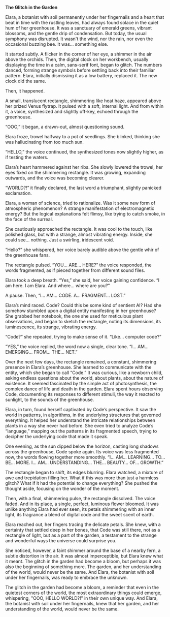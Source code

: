 **The Glitch in the Garden**

Elara, a botanist with soil permanently under her fingernails and a heart that beat in time with the rustling leaves, had always found solace in the quiet hum of her greenhouse. It was a sanctuary of emerald greens, vibrant blossoms, and the gentle drip of condensation. But today, the usual symphony was disrupted. It wasn't the wind, nor the rain, nor even the occasional buzzing bee. It was… something else.

It started subtly. A flicker in the corner of her eye, a shimmer in the air above the orchids. Then, the digital clock on her workbench, usually displaying the time in a calm, sans-serif font, began to glitch. The numbers danced, forming strange symbols before settling back into their familiar pattern. Elara, initially dismissing it as a low battery, replaced it. The new clock did the same.

Then, it happened.

A small, translucent rectangle, shimmering like heat haze, appeared above her prized Venus flytrap. It pulsed with a soft, internal light. And from within it, a voice, synthesized and slightly off-key, echoed through the greenhouse.

“OOO,” it began, a drawn-out, almost questioning sound.

Elara froze, trowel halfway to a pot of seedlings. She blinked, thinking she was hallucinating from too much sun.

“HELLO,” the voice continued, the synthesized tones now slightly higher, as if testing the waters.

Elara’s heart hammered against her ribs. She slowly lowered the trowel, her eyes fixed on the shimmering rectangle. It was growing, expanding outwards, and the voice was becoming clearer.

“WORLD?!” it finally declared, the last word a triumphant, slightly panicked exclamation.

Elara, a woman of science, tried to rationalize. Was it some new form of atmospheric phenomenon? A strange manifestation of electromagnetic energy? But the logical explanations felt flimsy, like trying to catch smoke, in the face of the surreal.

She cautiously approached the rectangle. It was cool to the touch, like polished glass, but with a strange, almost vibrating energy. Inside, she could see… nothing. Just a swirling, iridescent void.

“Hello?” she whispered, her voice barely audible above the gentle whir of the greenhouse fans.

The rectangle pulsed. “YOU… ARE… HERE?” the voice responded, the words fragmented, as if pieced together from different sound files.

Elara took a deep breath. “Yes,” she said, her voice gaining confidence. “I am here. I am Elara. And where… where are you?”

A pause. Then, “I… AM… CODE. A… FRAGMENT… LOST.”

Elara’s mind raced. Code? Could this be some kind of sentient AI? Had she somehow stumbled upon a digital entity manifesting in her greenhouse? She grabbed her notebook, the one she used for meticulous plant observations, and began to sketch the rectangle, noting its dimensions, its luminescence, its strange, vibrating energy.

“Code?” she repeated, trying to make sense of it. “Like… computer code?”

“YES,” the voice replied, the word now a single, clear tone. “I… AM… EMERGING… FROM… THE… NET.”

Over the next few days, the rectangle remained, a constant, shimmering presence in Elara’s greenhouse. She learned to communicate with the entity, which she began to call “Code.” It was curious, like a newborn child, asking endless questions about the world, about plants, about the nature of existence. It seemed fascinated by the simple act of photosynthesis, the complex dance of life and death in the garden. Elara spent hours observing Code, documenting its responses to different stimuli, the way it reacted to sunlight, to the sounds of the greenhouse.

Elara, in turn, found herself captivated by Code’s perspective. It saw the world in patterns, in algorithms, in the underlying structures that governed everything. It helped her understand the intricate relationships between plants in a way she never had before. She even tried to analyze Code’s “language,” mapping out the patterns in its fragmented speech, trying to decipher the underlying code that made it speak.

One evening, as the sun dipped below the horizon, casting long shadows across the greenhouse, Code spoke again. Its voice was less fragmented now, the words flowing together more smoothly. “I… AM… LEARNING… TO… BE… MORE. I… AM… UNDERSTANDING… THE… BEAUTY… OF… GROWTH.”

The rectangle began to shift, its edges blurring. Elara watched, a mixture of awe and trepidation filling her. What if this was more than just a harmless glitch? What if it had the potential to change everything? She pushed the thought aside, focusing on the wonder of the moment.

Then, with a final, shimmering pulse, the rectangle dissolved. The voice faded. And in its place, a single, perfect, luminous flower bloomed. It was unlike anything Elara had ever seen, its petals shimmering with an inner light, its fragrance a blend of digital code and the sweet scent of earth.

Elara reached out, her fingers tracing the delicate petals. She knew, with a certainty that settled deep in her bones, that Code was still there, not as a rectangle of light, but as a part of the garden, a testament to the strange and wonderful ways the universe could surprise you.

She noticed, however, a faint shimmer around the base of a nearby fern, a subtle distortion in the air. It was almost imperceptible, but Elara knew what it meant. The glitch in the garden had become a bloom, but perhaps it was also the beginning of something more. The garden, and her understanding of the world, would never be the same. And Elara, the botanist with soil under her fingernails, was ready to embrace the unknown.

The glitch in the garden had become a bloom, a reminder that even in the quietest corners of the world, the most extraordinary things could emerge, whispering, "OOO, HELLO WORLD?!" in their own unique way. And Elara, the botanist with soil under her fingernails, knew that her garden, and her understanding of the world, would never be the same.
